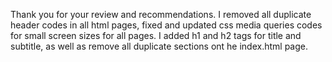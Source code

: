 Thank you for your review and recommendations.
I removed all duplicate header codes in all html pages, fixed and updated css media queries codes for small screen sizes for all pages.
I added h1 and h2 tags for title and subtitle, as well as remove all duplicate sections ont he index.html page.
